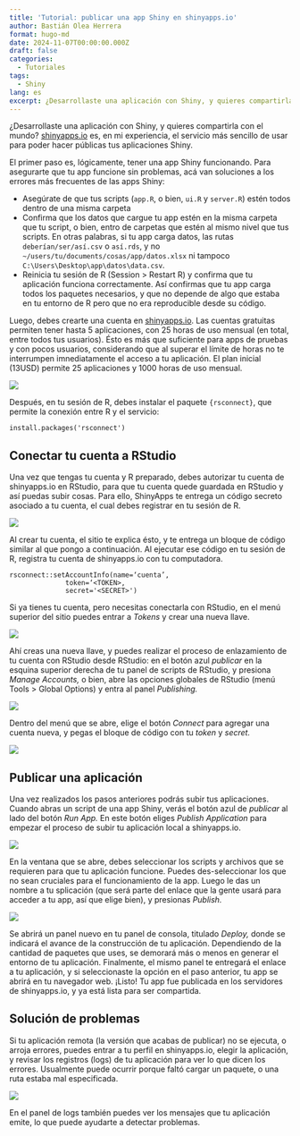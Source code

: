```yaml
---
title: 'Tutorial: publicar una app Shiny en shinyapps.io'
author: Bastián Olea Herrera
format: hugo-md
date: 2024-11-07T00:00:00.000Z
draft: false
categories:
  - Tutoriales
tags:
  - Shiny
lang: es
excerpt: ¿Desarrollaste una aplicación con Shiny, y quieres compartirla con el mundo? shinyapps.io es, en mi experiencia, el servicio más sencillo de usar para poder hacer públicas tus aplicaciones Shiny. Este post contiene instrucciones paso a paso para que publiques y compartas tus aplicaciones.
---
```


¿Desarrollaste una aplicación con Shiny, y quieres compartirla con el mundo? [shinyapps.io](https://www.shinyapps.io) es, en mi experiencia, el servicio más sencillo de usar para poder hacer públicas tus aplicaciones Shiny.

El primer paso es, lógicamente, tener una app Shiny funcionando. Para asegurarte que tu app funcione sin problemas, acá van soluciones a los errores más frecuentes de las apps Shiny:
- Asegúrate de que tus scripts (`app.R`, o bien, `ui.R` y `server.R`) estén todos dentro de una misma carpeta
- Confirma que los datos que cargue tu app estén en la misma carpeta que tu script, o bien, entro de carpetas que estén al mismo nivel que tus scripts. En otras palabras, si tu app carga datos, las rutas `deberían/ser/así.csv` o `así.rds`, y no `~/users/tu/documents/cosas/app/datos.xlsx` ni tampoco `C:\Users\Desktop\app\datos\data.csv`.
- Reinicia tu sesión de R (Session > Restart R) y confirma que tu aplicación funciona correctamente. Así confirmas que tu app carga todos los paquetes necesarios, y que no depende de algo que estaba en tu entorno de R pero que no era reproducible desde su código.

Luego, debes crearte una cuenta en [shinyapps.io](https://www.shinyapps.io). Las cuentas gratuitas permiten tener hasta 5 aplicaciones, con 25 horas de uso mensual (en total, entre todos tus usuarios). Ésto es más que suficiente para apps de pruebas y con pocos usuarios, considerando que al superar el límite de horas no te interrumpen imnediatamente el acceso a tu aplicación. El plan inicial (13USD) permite 25 aplicaciones y 1000 horas de uso mensual.

![](tutorial_shinyapps_5.png)

Después, en tu sesión de R, debes instalar el paquete `{rsconnect}`, que permite la conexión entre R y el servicio:

```
install.packages('rsconnect')
```

## Conectar tu cuenta a RStudio
Una vez que tengas tu cuenta y R preparado, debes autorizar tu cuenta de shinyapps.io en RStudio, para que tu cuenta quede guardada en RStudio y así puedas subir cosas. Para ello, ShinyApps te entrega un código secreto asociado a tu cuenta, el cual debes registrar en tu sesión de R.

![](tutorial_shinyapps_1.png)

Al crear tu cuenta, el sitio te explica ésto, y te entrega un bloque de código similar al que pongo a continuación. Al ejecutar ese código en tu sesión de R, registra tu cuenta de shinyapps.io con tu computadora.

```
rsconnect::setAccountInfo(name=‘cuenta’,
			  token=‘<TOKEN>,
			  secret='<SECRET>')
```

Si ya tienes tu cuenta, pero necesitas conectarla con RStudio, en el menú superior del sitio puedes entrar a _Tokens_ y crear una nueva llave. 

![](tutorial_shinyapps_2.png)

Ahí creas una nueva llave, y puedes realizar el proceso de enlazamiento de tu cuenta con RStudio desde RStudio: en el botón azul _publicar_ en la esquina superior derecha de tu panel de scripts de RStudio, y presiona _Manage Accounts,_ o bien, abre las opciones globales de RStudio (menú Tools > Global Options) y entra al panel _Publishing._

![](tutorial_shinyapps_4.png)

Dentro del menú que se abre, elige el botón _Connect_ para agregar una cuenta nueva, y pegas el bloque de código con tu _token_ y _secret._

![](tutorial_shinyapps_3-featured.png)


## Publicar una aplicación

Una vez realizados los pasos anteriores podrás subir tus aplicaciones. Cuando abras un script de una app Shiny, verás el botón azul de _publicar_ al lado del botón _Run App._ En este botón eliges _Publish Application_ para empezar el proceso de subir tu aplicación local a shinyapps.io.

![](tutorial_shinyapps_8.png)

En la ventana que se abre, debes seleccionar los scripts y archivos que se requieren para que tu aplicación funcione. Puedes des-seleccionar los que no sean cruciales para el funcionamiento de la app. Luego le das un nombre a tu splicación (que será parte del enlace que la gente usará para acceder a tu app, así que elige bien), y presionas _Publish._

![](tutorial_shinyapps_7.png)

Se abrirá un panel nuevo en tu panel de consola, titulado _Deploy,_ donde se indicará el avance de la construcción de tu aplicación. Dependiendo de la cantidad de paquetes que uses, se demorará más o menos en generar el entorno de tu aplicación. Finalmente, el mismo panel te entregará el enlace a tu aplicación, y si seleccionaste la opción en el paso anterior, tu app se abrirá en tu navegador web. ¡Listo! Tu app fue publicada en los servidores de shinyapps.io, y ya está lista para ser compartida.


## Solución de problemas
Si tu aplicación remota (la versión que acabas de publicar) no se ejecuta, o arroja errores, puedes entrar a tu perfil en shinyapps.io, elegir la aplicación, y revisar los registros (logs) de tu aplicación para ver lo que dicen los errores. Usualmente puede ocurrir porque faltó cargar un paquete, o una ruta estaba mal especificada.

![](tutorial_shinyapps_9.png)

En el panel de logs también puedes ver los mensajes que tu aplicación emite, lo que puede ayudarte a detectar problemas.
